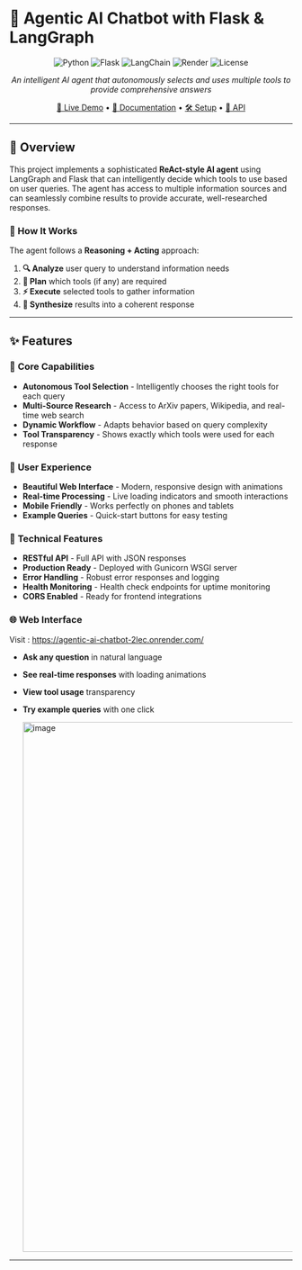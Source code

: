 # 🤖 Agentic AI Chatbot with Flask & LangGraph

<div align="center">

![Python](https://img.shields.io/badge/python-v3.8+-blue.svg)
![Flask](https://img.shields.io/badge/Flask-000000?logo=flask\&logoColor=white)
![LangChain](https://img.shields.io/badge/🦜🔗_LangChain-green)
![Render](https://img.shields.io/badge/Render-46E3B7?logo=render\&logoColor=white)
![License](https://img.shields.io/badge/license-MIT-blue.svg)

*An intelligent AI agent that autonomously selects and uses multiple tools to provide comprehensive answers*

[🚀 Live Demo](https://your-app.onrender.com) • [📖 Documentation](#-features) • [🛠️ Setup](#-installation--deployment) • [🎯 API](#-api-endpoints)

</div>

---

## 📖 Overview

This project implements a sophisticated **ReAct-style AI agent** using LangGraph and Flask that can intelligently decide which tools to use based on user queries. The agent has access to multiple information sources and can seamlessly combine results to provide accurate, well-researched responses.

### 🧠 How It Works

The agent follows a **Reasoning + Acting** approach:

1. **🔍 Analyze** user query to understand information needs
2. **🎯 Plan** which tools (if any) are required
3. **⚡ Execute** selected tools to gather information
4. **🧬 Synthesize** results into a coherent response

---

## ✨ Features

### 🎯 **Core Capabilities**

* **Autonomous Tool Selection** - Intelligently chooses the right tools for each query
* **Multi-Source Research** - Access to ArXiv papers, Wikipedia, and real-time web search
* **Dynamic Workflow** - Adapts behavior based on query complexity
* **Tool Transparency** - Shows exactly which tools were used for each response

### 🎨 **User Experience**

* **Beautiful Web Interface** - Modern, responsive design with animations
* **Real-time Processing** - Live loading indicators and smooth interactions
* **Mobile Friendly** - Works perfectly on phones and tablets
* **Example Queries** - Quick-start buttons for easy testing

### 🚀 **Technical Features**

* **RESTful API** - Full API with JSON responses
* **Production Ready** - Deployed with Gunicorn WSGI server
* **Error Handling** - Robust error responses and logging
* **Health Monitoring** - Health check endpoints for uptime monitoring
* **CORS Enabled** - Ready for frontend integrations

### 🌐 Web Interface

Visit : https://agentic-ai-chatbot-2lec.onrender.com/

* **Ask any question** in natural language
* **See real-time responses** with loading animations
* **View tool usage** transparency
* **Try example queries** with one click

  <img width="1727" height="942" alt="image" src="https://github.com/user-attachments/assets/55a8cf54-20cd-4bb7-8c28-01e2abf1ebf5" />



---

<div align="center">



</div>
